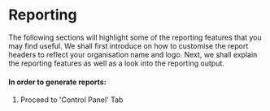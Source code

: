 # Reporting

The following sections will highlight some of the reporting features that you may find useful. We shall first introduce on how to customise the report headers to reflect your organisation name and logo. Next, we shall explain the reporting features as well as a look into the reporting output. 

#### In order to generate reports:

1. Proceed to 'Control Panel' Tab

